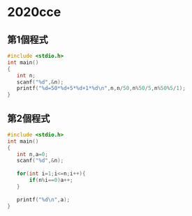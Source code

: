 # 2020cce

 ## 第1個程式
 
 ```c
#include <stdio.h>
int main()
{
	int n;
	scanf("%d",&n);
	printf("%d=50*%d+5*%d+1*%d\n",n,n/50,n%50/5,n%50%5/1);
}
 ```
 ## 第2個程式
 
 ```c
#include <stdio.h>
int main()
{
	int n,a=0;
	scanf("%d",&n);
	
	for(int i=1;i<=n;i++){
		if(n%i==0)a++;
	}
	
	printf("%d\n",a);
}

 ```

